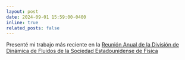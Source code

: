 ```yaml
---
layout: post
date: 2024-09-01 15:59:00-0400
inline: true
related_posts: false
---
```


Presenté mi trabajo más reciente en la [Reunión Anual de la División de Dinámica de Fluidos de la Sociedad Estadounidense de Física](https://meetings.aps.org/Meeting/DFD24/Session/X10)
